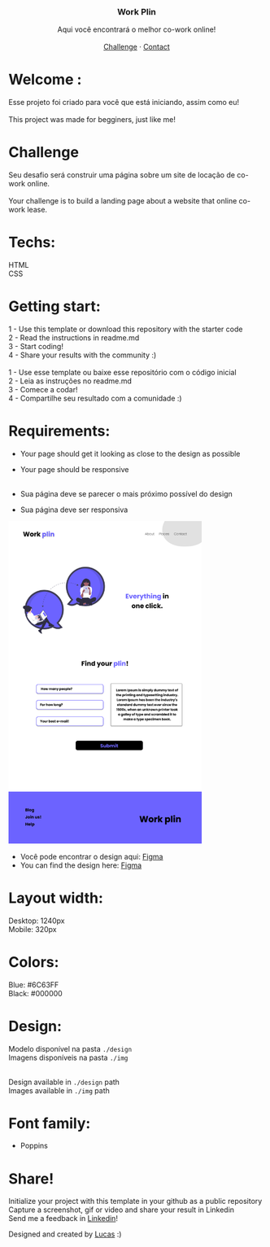 <br />
<p align="center">
  <h3 align="center">Work Plin</h3>

  <p align="center">
    Aqui você encontrará o melhor co-work online!
       <br />
    <br />
    <a href="https://github.com/lubomfim/work-plin">Challenge</a>
    ·
    <a href="https://www.linkedin.com/in/lubomfim">Contact</a>
  </p>
</p>

# Welcome :

Esse projeto foi criado para você que está iniciando, assim como eu! <br><br>
This project was made for begginers, just like me!

# Challenge

Seu desafio será construir uma página sobre um site de locação de co-work online. <br><br>
Your challenge is to build a landing page about a website that online co-work lease.

# Techs:

HTML<br>
CSS

# Getting start:

1 - Use this template or download this repository with the starter code<br>
2 - Read the instructions in readme.md<br>
3 - Start coding!<br>
4 - Share your results with the community :)<br>
<br>
1 - Use esse template ou baixe esse repositório com o código inicial<br>
2 - Leia as instruções no readme.md<br>
3 - Comece a codar!<br>
4 - Compartilhe seu resultado com a comunidade :)<br>

# Requirements:

- Your page should get it looking as close to the design as possible<br>
- Your page should be responsive<br>
  <br>

- Sua página deve se parecer o mais próximo possível do design<br>
- Sua página deve ser responsiva<br>

<img src="design/desktop.png" width="380">

- Você pode encontrar o design aqui: <a href="https://www.figma.com/file/m95CWMbgT372P5ytrlSluF/Work-Plin?node-id=0%3A1">Figma</a>
- You can find the design here: <a href="https://www.figma.com/file/m95CWMbgT372P5ytrlSluF/Work-Plin?node-id=0%3A1">Figma</a>

# Layout width:

Desktop: 1240px<br>
Mobile: 320px

# Colors:

Blue: #6C63FF<br>
Black: #000000

# Design:

Modelo disponível na pasta `./design`<br>
Imagens disponíveis na pasta `./img`<br>
<br>

Design available in `./design` path<br>
Images available in `./img` path<br>

# Font family:

- Poppins

# Share!

Initialize your project with this template in your github as a public repository<br>
Capture a screenshot, gif or video and share your result in Linkedin<br>
Send me a feedback in <a href="www.linkedin.com/in/lubomfim">Linkedin</a>!<br>

Designed and created by <a href="https://github.com/lubomfim">Lucas</a> :)
